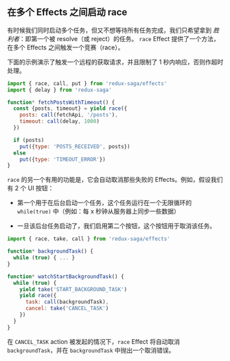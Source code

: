## 在多个 Effects 之间启动 race

有时候我们同时启动多个任务，但又不想等待所有任务完成，我们只希望拿到 *胜利者*：即第一个被 resolve（或 reject）的任务。
`race` Effect 提供了一个方法，在多个 Effects 之间触发一个竞赛（race）。

下面的示例演示了触发一个远程的获取请求，并且限制了 1 秒内响应，否则作超时处理。

```javascript
import { race, call, put } from 'redux-saga/effects'
import { delay } from 'redux-saga'

function* fetchPostsWithTimeout() {
  const {posts, timeout} = yield race({
    posts: call(fetchApi, '/posts'),
    timeout: call(delay, 1000)
  })

  if (posts)
    put({type: 'POSTS_RECEIVED', posts})
  else
    put({type: 'TIMEOUT_ERROR'})
}
```

`race` 的另一个有用的功能是，它会自动取消那些失败的 Effects。例如，假设我们有 2 个 UI 按钮：

- 第一个用于在后台启动一个任务，这个任务运行在一个无限循环的 `while(true)` 中（例如：每 x 秒钟从服务器上同步一些数据）

- 一旦该后台任务启动了，我们启用第二个按钮，这个按钮用于取消该任务。


```javascript
import { race, take, call } from 'redux-saga/effects'

function* backgroundTask() {
  while (true) { ... }
}

function* watchStartBackgroundTask() {
  while (true) {
    yield take('START_BACKGROUND_TASK')
    yield race({
      task: call(backgroundTask),
      cancel: take('CANCEL_TASK')
    })
  }
}
```

在 `CANCEL_TASK` action 被发起的情况下，`race` Effect 将自动取消 `backgroundTask`，并在 `backgroundTask` 中抛出一个取消错误。
